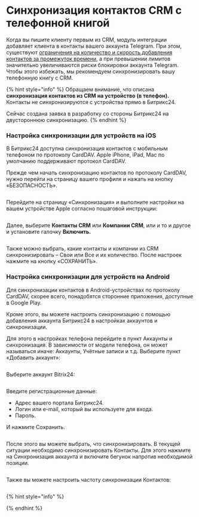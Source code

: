 # Синхронизация контактов CRM с телефонной книгой

Когда вы пишите клиенту первым из CRM, модуль интеграции добавляет клиента в контакты вашего аккаунта Telegram. При этом, существуют [ограничения на количество и скорость добавления контактов за промежуток времени](https://tg.docs.olchat.io/vazhnaya-informaciya), а при превышении лимитов значительно увеличиваются риски блокировки аккаунта Telegram. Чтобы этого избежать, мы рекомендуем синхронизировать вашу телефонную книгу с CRM.

{% hint style="info" %}
Обращаем внимание, что описана **синхронизация контактов из CRM на устройство (в телефон).** Контакты не синхронизируются с устройства прямо в Битрикс24.&#x20;

Сейчас создана заявка в разработку со стороны Битрикс24 на двустороннюю синхронизацию.&#x20;
{% endhint %}

### Настройка синхронизации для устройств на iOS

В Битрикс24 доступна синхронизация контактов с мобильным телефоном по протоколу CardDAV. Apple iPhone, iPad, Mac по умолчанию поддерживают протокол CardDAV.

Прежде чем начать синхронизацию контактов по протоколу CardDAV, нужно перейти на страницу вашего профиля и нажать на кнопку «БЕЗОПАСНОСТЬ».

<figure><img src="../.gitbook/assets/image (19).png" alt=""><figcaption></figcaption></figure>

Перейдите на страницу «Синхронизация» и выполните настройки на вашем устройстве Apple согласно пошаговой инструкции:

<figure><img src="../.gitbook/assets/image (20).png" alt=""><figcaption></figcaption></figure>

Далее, выберите **Контакты CRM** или **Компании CRM**, или и то и другое и установите галочку **Включить.**

<figure><img src="../.gitbook/assets/image (22).png" alt=""><figcaption></figcaption></figure>

Также можно выбрать, какие контакты и компании из CRM синхронизировать – Свои или Все и их количество. После настроек нажмите на кнопку «СОХРАНИТЬ».

### Настройка синхронизации для устройств на Android

Для синхронизации контактов в Android-устройствах по протоколу CardDAV, скорее всего, понадобятся сторонние приложения, доступные в Google Play.

Кроме этого, вы можете настроить синхронизацию с помощью добавления аккаунта Битрикс24 в настройках аккаунтов и синхронизации.

Для этого в настройках телефона перейдите в пункт Аккаунты и синхронизация. В зависимости от модели телефона, он может называться иначе: Аккаунты, Учётные записи и т.д. Выберите пункт «Добавить аккаунт»:

<figure><img src="../.gitbook/assets/image (23).png" alt=""><figcaption></figcaption></figure>

Выберите аккаунт Bitrix24:

<figure><img src="../.gitbook/assets/image (24).png" alt=""><figcaption></figcaption></figure>

Введите регистрационные данные:

* Адрес вашего портала Битрикс24.
* Логин или e-mail, который вы используете для входа.
* Пароль.

И нажмите Сохранить.

<figure><img src="../.gitbook/assets/image (25).png" alt=""><figcaption></figcaption></figure>

После этого вы можете выбрать, что синхронизировать. В текущей ситуации необходимо синхронизировать Контакты. Для этого нажмите на Синхронизация аккаунта и включите бегунок напротив необходимой позиции.

<figure><img src="../.gitbook/assets/image (26).png" alt=""><figcaption></figcaption></figure>

Также вы можете настроить частоту синхронизации Контактов:

<figure><img src="../.gitbook/assets/image (28).png" alt=""><figcaption></figcaption></figure>

{% hint style="info" %}

{% endhint %}
